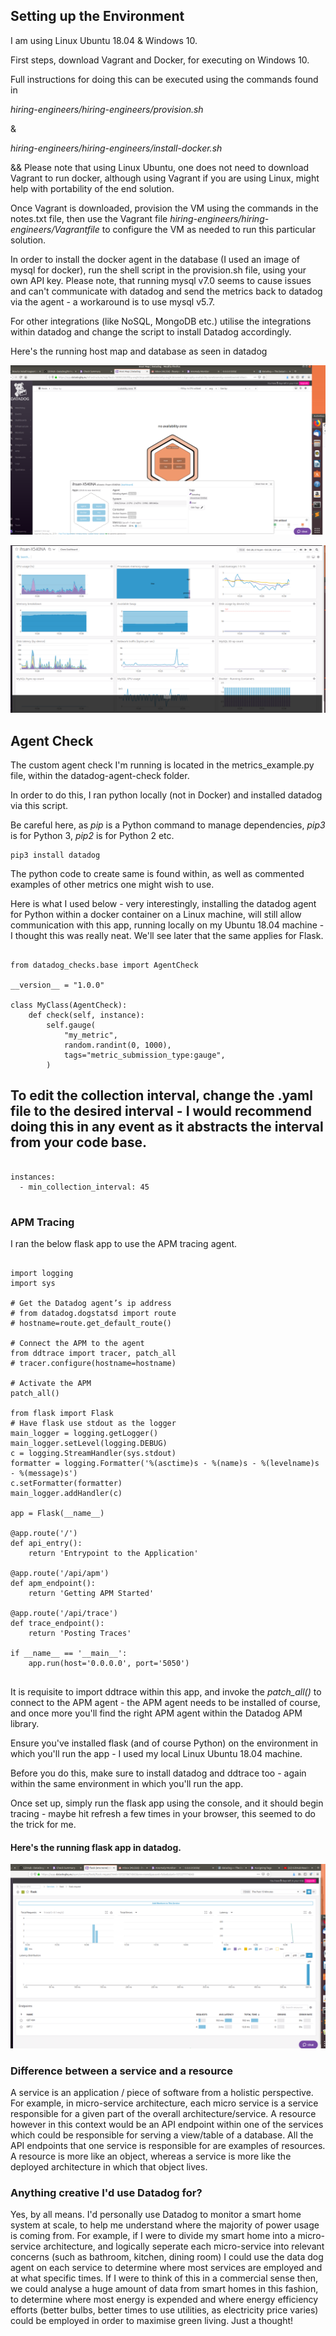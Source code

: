 ## Setting up the Environment 

I am using Linux Ubuntu 18.04 & Windows 10. 

First steps, download Vagrant and Docker, for executing on Windows 10. 

Full instructions for doing this can be executed using the commands found in

*hiring-engineers/hiring-engineers/provision.sh*

& 

*hiring-engineers/hiring-engineers/install-docker.sh*

&& Please note that using Linux Ubuntu, one does not need to download Vagrant to run docker, although using Vagrant if you are using Linux, might help with portability of the end solution. 

Once Vagrant is downloaded, provision the VM using the commands in the notes.txt file, then use the Vagrant file *hiring-engineers/hiring-engineers/Vagrantfile* to configure the VM as needed to run this particular solution. 

In order to install the docker agent in the database (I used an image of mysql for docker), run the shell script in the provision.sh file, using your own API key. Please note, that running mysql v7.0 seems to cause issues and can't communicate with datadog and send the metrics back to datadog via the agent - a workaround is to use mysql v5.7.

For other integrations (like NoSQL, MongoDB etc.) utilise the integrations within datadog and change the script to install Datadog accordingly. 


Here's the running host map and database as seen in datadog


 ![screenshot](host.png)
 
 ![screenshot](mysql.png)
 
 
 ## Agent Check

The custom agent check I'm running is located in the metrics_example.py file, within the datadog-agent-check folder. 

In order to do this, I ran python locally (not in Docker) and installed datadog via this script. 

Be careful here, as *pip* is a Python command to manage dependencies, *pip3* is for Python 3, *pip2* is for Python 2 etc. 

```
pip3 install datadog
```

The python code to create same is found within, as well as commented examples of other metrics one might wish to use. 

Here is what I used below - very interestingly, installing the datadog agent for Python within a docker container on a Linux machine, will still allow communication with this app, running locally on my Ubuntu 18.04 machine - I thought this was really neat. We'll see later that the same applies for Flask. 

```import random

from datadog_checks.base import AgentCheck

__version__ = "1.0.0"

class MyClass(AgentCheck):
    def check(self, instance):
        self.gauge(
            "my_metric",
            random.randint(0, 1000),
            tags="metric_submission_type:gauge",
        )
``` 
        
## To edit the collection interval, change the .yaml file to the desired interval - I would recommend doing this in any event as it abstracts the interval from your code base.

```

instances:
  - min_collection_interval: 45
  
```

### APM Tracing

I ran the below flask app to use the APM tracing agent. 

```

import logging
import sys

# Get the Datadog agent’s ip address
# from datadog.dogstatsd import route
# hostname=route.get_default_route()
 
# Connect the APM to the agent
from ddtrace import tracer, patch_all
# tracer.configure(hostname=hostname)
 
# Activate the APM
patch_all()

from flask import Flask
# Have flask use stdout as the logger
main_logger = logging.getLogger()
main_logger.setLevel(logging.DEBUG)
c = logging.StreamHandler(sys.stdout)
formatter = logging.Formatter('%(asctime)s - %(name)s - %(levelname)s - %(message)s')
c.setFormatter(formatter)
main_logger.addHandler(c)

app = Flask(__name__)

@app.route('/')
def api_entry():
    return 'Entrypoint to the Application'

@app.route('/api/apm')
def apm_endpoint():
    return 'Getting APM Started'

@app.route('/api/trace')
def trace_endpoint():
    return 'Posting Traces'

if __name__ == '__main__':
    app.run(host='0.0.0.0', port='5050')
    
```

It is requisite to import ddtrace within this app, and invoke the *patch_all()* to connect to the APM agent - the APM agent needs to be installed of course, and once more you'll find the right APM agent within the Datadog APM library.

Ensure you've installed flask (and of course Python) on the environment in which you'll run the app - I used my local Linux Ubuntu 18.04 machine. 

Before you do this, make sure to install datadog and ddtrace too - again within the same environment in which you'll run the app. 

Once set up, simply run the flask app using the console, and it should begin tracing - maybe hit refresh a few times in your browser, this seemed to do the trick for me.

#### Here's the running flask app in datadog. 

 ![screenshot](flaskapp.png)

### Difference between a service and a resource

A service is an application / piece of software from a holistic perspective. For example, in micro-service architecture, each micro service is a service responsible for a given part of the overall architecture/service. A resource however in this context would be an API endpoint within one of the services which could be responsible for serving a view/table of a database. All the API endpoints that one service is responsible for are examples of resources. A resource is more like an object, whereas a service is more like the deployed architecture in which that object lives.


### Anything creative I'd use Datadog for? 

Yes, by all means. I'd personally use Datadog to monitor a smart home system at scale, to help me understand where the majority of power usage is coming from. For example, if I were to divide my smart home into a micro-service architecture, and logically seperate each micro-service into relevant concerns (such as bathroom, kitchen, dining room) I could use the data dog agent on each service to determine where most services are employed and at what specific times. If I were to think of this in a commercial sense then, we could analyse a huge amount of data from smart homes in this fashion, to determine where most energy is expended and where energy efficiency efforts (better bulbs, better times to use utilities, as electricity price varies) could be employed in order to maximise green living. Just a thought! 






